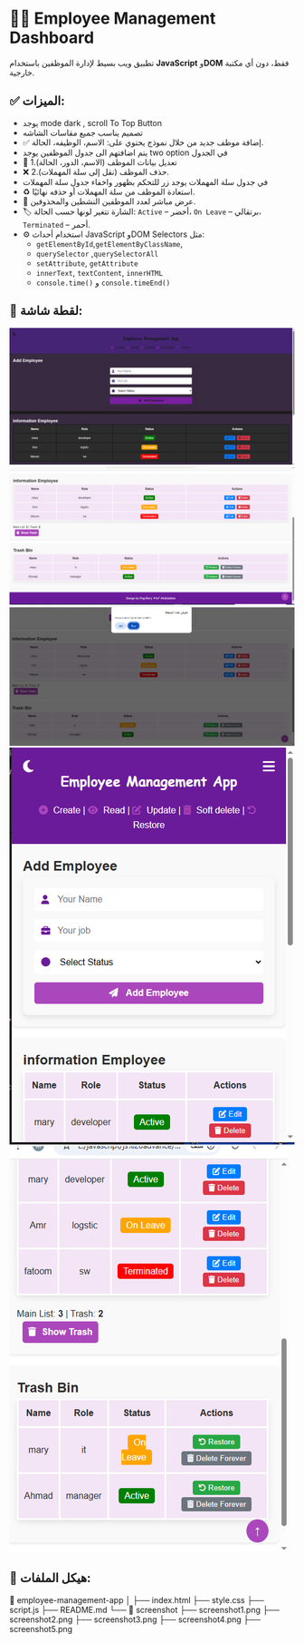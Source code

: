 # 🧑‍💼 Employee Management Dashboard

تطبيق ويب بسيط لإدارة الموظفين باستخدام **JavaScript** و**DOM** فقط، دون أي مكتبة خارجية.



## ✅ الميزات:
- يوجد mode dark , scroll To Top Button
- تصميم يناسب جميع مقاسات الشاشه 
- ✅ إضافة موظف جديد من خلال نموذج يحتوي على: الاسم، الوظيفه، الحالة.
- يتم اضافتهم الى جدول الموظفين 
يوجد two option في الجدول
- 📝 تعديل بيانات الموظف (الاسم، الدور، الحالة).1
- ❌ 2.حذف الموظف (نقل إلى سلة المهملات).
- في جدول سلة المهملات 
يوجد زر للتحكم بظهور واخفاء جدول سلة المهملات
- ♻️ استعادة الموظف من سلة المهملات أو حذفه نهائيًا.
- 🔁 عرض مباشر لعدد الموظفين النشطين والمحذوفين.
- 🏷️ الشارة تتغير لونها حسب الحالة: `Active` – أخضر، `On Leave` – برتقالي، `Terminated` – أحمر.
- ⚙️ استخدام أحداث JavaScript وDOM Selectors مثل:
  - `getElementById`,`getElementByClassName`,
  - `querySelector` ,`querySelectorAll`
  - `setAttribute`, `getAttribute`
  - `innerText`, `textContent`, `innerHTML`
  - `console.time()` و `console.timeEnd()`



## 📸 لقطة شاشة:

![لقطة شاشة للتطبيق اضافه موظف](./screenshot/screenshot1.PNG)
![ لقطة شاشة للتطبيق حدف موظف الى سله المهملات](./screenshot/screenshot2.PNG)
![  لقطة شاشة للتطبيق حدف موظف من سله المهملات نهائيا](./screenshot/screenshot3.PNG)
![لقطة شاشة للتطبيق عند تصغير الشاشه](./screenshot/screenshot4.PNG)
![screenshot](./screenshot/screenshot5.PNG)


## 📂 هيكل الملفات:

📁 employee-management-app
│
├── index.html 
├── style.css 
├── script.js 
├── README.md 
└── 📁 screenshot
    ├── screenshot1.png
    ├── screenshot2.png
    ├── screenshot3.png
    ├── screenshot4.png
    ├── screenshot5.png